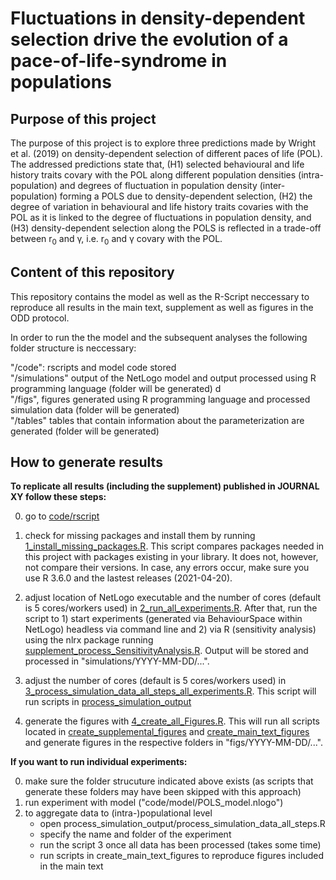 # Fluctuations in density-dependent selection drive the evolution of a pace-of-life-syndrome in populations

## Purpose of this project
The purpose of this project is to explore three predictions made by Wright et al. (2019) on density-dependent selection of different paces of life (POL). The addressed predictions state that, (H1) selected behavioural and life history traits covary with the POL along different population densities (intra-population) and degrees of fluctuation in population density (inter-population) forming a POLS due to density-dependent selection, (H2) the degree of variation in behavioural and life history traits covaries with the POL as it is linked to the degree of fluctuations in population density, and (H3) density-dependent selection along the POLS is reflected in a trade-off between  r<sub>0</sub> and &gamma;, i.e.  r<sub>0</sub> and &gamma; covary with the POL.


## Content of this repository
This repository contains the model as well as the R-Script neccessary to reproduce all results in the main text, supplement as well as figures in the ODD protocol.

In order to run the the model and the subsequent analyses the following folder structure is neccessary:

"/code": rscripts and model code stored<br/>
"/simulations" output of the NetLogo model and output processed using R programming language (folder will be generated) d<br/>
"/figs", figures generated using R programming language and processed simulation data (folder will be generated) <br/>
"/tables" tables that contain information about the parameterization are generated (folder will be generated) <br/>


## How to generate results
**To replicate all results (including the supplement) published in JOURNAL XY follow these steps:**

0. go to [code/rscript](code/rscript) 
1. check for missing packages and install them by running [1_install_missing_packages.R](code/rscript/1_install_missing_packages.R). This script compares packages needed in this project with packages existing in your library. It does not, however, not compare their versions. In case, any errors occur, make sure you use R 3.6.0 and the lastest releases (2021-04-20).

2. adjust location of NetLogo executable and the number of cores (default is 5 cores/workers used) in [2_run_all_experiments.R](code/rscript/2_run_all_experiments.R). After that, run the script to 1) start experiments (generated via BehaviourSpace within NetLogo) headless via command line and 2) via R (sensitivity analysis) using the nlrx package running [supplement_process_SensitivityAnalysis.R](code/rscript/process_simulation_output/supplement_process_SensitivityAnalysis.R). Output will be stored and processed in "simulations/YYYY-MM-DD/...".

3. adjust the number of cores (default is 5 cores/workers used)  in [3_process_simulation_data_all_steps_all_experiments.R](code/rscript/3_process_simulation_data_all_steps_all_experiments.R). This script will run scripts in [process_simulation_output](code/rscript/process_simulation_output/)

5. generate the figures with [4_create_all_Figures.R]("code/rscript/4_create_all_Figures.R"). This will run all scripts located in [create_supplemental_figures](code/rscript/create_supplemental_figures/) and [create_main_text_figures](code/rscript/create_main_text_figures/) and generate figures in the respective folders in "figs/YYYY-MM-DD/...".


**If you want to run individual experiments:**

0. make sure the folder strucuture indicated above exists (as scripts that generate these folders may have been skipped with this approach)
1. run experiment with model ("code/model/POLS_model.nlogo")
2. to aggregate data to (intra-)populational level 
      - open process_simulation_output/process_simulation_data_all_steps.R
      - specify the name and folder of the experiment
      - run the script
3  once all data has been processed (takes some time)
      - run scripts in create_main_text_figures to reproduce figures included in the main text
